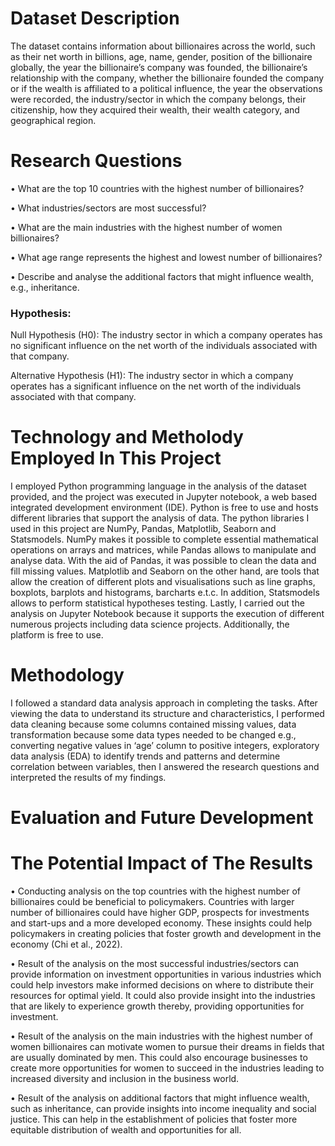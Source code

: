 # Dataset Description

The dataset contains information about billionaires across the world, such as their net worth in billions, age, name, gender, position of the billionaire globally, the year the billionaire’s company was founded, the billionaire’s relationship with the company, whether the billionaire founded the company or if the wealth is affiliated to a political influence, the year the observations were recorded, the industry/sector in which the company belongs, their citizenship, how they acquired their wealth, their wealth category, and geographical region. 

# Research Questions

•	What are the top 10 countries with the highest number of billionaires?

•	What industries/sectors are most successful?

•	What are the main industries with the highest number of women billionaires?

•	What age range represents the highest and lowest number of billionaires?

•	Describe and analyse the additional factors that might influence wealth, e.g., inheritance.

### Hypothesis: 

Null Hypothesis (H0): The industry sector in which a company operates has no significant influence on the net worth of the individuals associated with that company.

Alternative Hypothesis (H1): The industry sector in which a company operates has a significant influence on the net worth of the individuals associated with that company.

# Technology and Metholody Employed In This Project

I employed Python programming language in the analysis of the dataset provided, and the project was executed in Jupyter notebook, a web based integrated development environment (IDE). Python is free to use and hosts different libraries that support the analysis of data. The python libraries I used in this project are NumPy, Pandas, Matplotlib, Seaborn and Statsmodels. NumPy makes it possible to complete essential mathematical operations on arrays and matrices, while Pandas allows to manipulate and analyse data. With the aid of Pandas, it was possible to clean the data and fill missing values. Matplotlib and Seaborn on the other hand, are tools that allow the creation of different plots and visualisations such as line graphs, boxplots, barplots and histograms, barcharts e.t.c. In addition, Statsmodels allows to perform statistical hypotheses testing. Lastly, I carried out the analysis on Jupyter Notebook because it supports the execution of different numerous projects including data science projects. Additionally, the platform is free to use. 

# Methodology

I followed a standard data analysis approach in completing the tasks. After viewing the data to understand its structure and characteristics, I performed data cleaning because some columns contained missing values, data transformation because some data types needed to be changed e.g., converting negative values in ‘age’ column to positive integers, exploratory data analysis (EDA) to identify trends and patterns and determine correlation between variables, then I answered the research questions and interpreted the results of my findings.

# Evaluation and Future Development

# The Potential Impact of The Results 

•	Conducting analysis on the top countries with the highest number of billionaires could be beneficial to policymakers. Countries with larger number of billionaires could have higher GDP, prospects for investments and start-ups and a more developed economy. These insights could help policymakers in creating policies that foster growth and development in the economy (Chi et al., 2022).

•	Result of the analysis on the most successful industries/sectors can provide information on investment opportunities in various industries which could help investors make informed decisions on where to distribute their resources for optimal yield. It could also provide insight into the industries that are likely to experience growth thereby, providing opportunities for investment.

•	Result of the analysis on the main industries with the highest number of women billionaires can motivate women to pursue their dreams in fields that are usually dominated by men. This could also encourage businesses to create more opportunities for women to succeed in the industries leading to increased diversity and inclusion in the business world.

•	Result of the analysis on additional factors that might influence wealth, such as inheritance, can provide insights into income inequality and social justice. This can help in the establishment of policies that foster more equitable distribution of wealth and opportunities for all.

